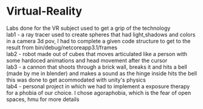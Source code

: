 # Virtual-Reality
Labs done for the VR subject used to get a grip of the technology<br />
lab1 - a ray tracer used to create spheres that had light,shadows and colors in a camera 3d pov, I had to complete a given code structure to get to the result from bin/debug/netcoreapp3.1/frames<br />
lab2 - robot made out of cubes that moves articulated like a person with some hardoced animations and head movement after the cursor<br/>
lab3 - a cannon that shoots through a brick wall, breaks it and hits a bell (made by me in blender) and makes a sound as the hinge inside hits the bell
this was done to get acommodated with unity's physics <br/>
lab4 - personal project in which we had to implement a exposure therapy for a phobia of our choice. I chose agoraphobia, which is the fear of open spaces, hmu for more details<br/>
